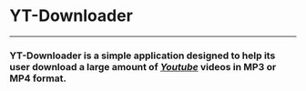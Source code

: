 # YT-Downloader

---

### YT-Downloader is a simple application designed to help its user download a large amount of *[Youtube](https://youtube.com)* videos in MP3 or MP4 format.